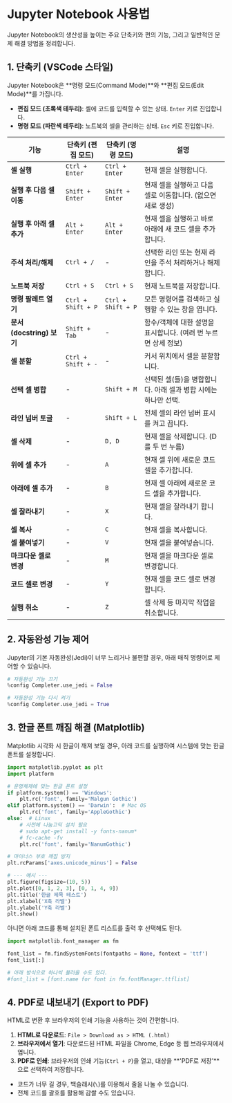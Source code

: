 # Jupyter Notebook 사용법

Jupyter Notebook의 생산성을 높이는 주요 단축키와 편의 기능, 그리고 일반적인 문제 해결 방법을 정리합니다.

## 1. 단축키 (VSCode 스타일)

Jupyter Notebook은 **명령 모드(Command Mode)**와 **편집 모드(Edit Mode)**를 가집니다.
- **편집 모드 (초록색 테두리)**: 셀에 코드를 입력할 수 있는 상태. `Enter` 키로 진입합니다.
- **명령 모드 (파란색 테두리)**: 노트북의 셀을 관리하는 상태. `Esc` 키로 진입합니다.

| 기능 | 단축키 (편집 모드) | 단축키 (명령 모드) | 설명 |
| --- | --- | --- | --- |
| **셀 실행** | `Ctrl + Enter` | `Ctrl + Enter` | 현재 셀을 실행합니다. |
| **실행 후 다음 셀 이동** | `Shift + Enter` | `Shift + Enter` | 현재 셀을 실행하고 다음 셀로 이동합니다. (없으면 새로 생성) |
| **실행 후 아래 셀 추가** | `Alt + Enter` | `Alt + Enter` | 현재 셀을 실행하고 바로 아래에 새 코드 셀을 추가합니다. |
| **주석 처리/해제** | `Ctrl + /` | - | 선택한 라인 또는 현재 라인을 주석 처리하거나 해제합니다. |
| **노트북 저장** | `Ctrl + S` | `Ctrl + S` | 현재 노트북을 저장합니다. |
| **명령 팔레트 열기** | `Ctrl + Shift + P` | `Ctrl + Shift + P` | 모든 명령어를 검색하고 실행할 수 있는 창을 엽니다. |
| **문서(docstring) 보기** | `Shift + Tab` | - | 함수/객체에 대한 설명을 표시합니다. (여러 번 누르면 상세 정보) |
| **셀 분할** | `Ctrl + Shift + -` | - | 커서 위치에서 셀을 분할합니다. |
| **선택 셀 병합** | - | `Shift + M` | 선택된 셀(들)을 병합합니다. 아래 셀과 병합 시에는 하나만 선택. |
| **라인 넘버 토글** | - | `Shift + L` | 전체 셀의 라인 넘버 표시를 켜고 끕니다. |
| **셀 삭제** | - | `D, D` | 현재 셀을 삭제합니다. (D를 두 번 누름) |
| **위에 셀 추가** | - | `A` | 현재 셀 위에 새로운 코드 셀을 추가합니다. |
| **아래에 셀 추가** | - | `B` | 현재 셀 아래에 새로운 코드 셀을 추가합니다. |
| **셀 잘라내기** | - | `X` | 현재 셀을 잘라내기 합니다. |
| **셀 복사** | - | `C` | 현재 셀을 복사합니다. |
| **셀 붙여넣기** | - | `V` | 현재 셀을 붙여넣습니다. |
| **마크다운 셀로 변경** | - | `M` | 현재 셀을 마크다운 셀로 변경합니다. |
| **코드 셀로 변경** | - | `Y` | 현재 셀을 코드 셀로 변경합니다. |
| **실행 취소** | - | `Z` | 셀 삭제 등 마지막 작업을 취소합니다. |

## 2. 자동완성 기능 제어

Jupyter의 기본 자동완성(Jedi)이 너무 느리거나 불편할 경우, 아래 매직 명령어로 제어할 수 있습니다.

```python
# 자동완성 기능 끄기
%config Completer.use_jedi = False

# 자동완성 기능 다시 켜기
%config Completer.use_jedi = True
```

## 3. 한글 폰트 깨짐 해결 (Matplotlib)

Matplotlib 시각화 시 한글이 깨져 보일 경우, 아래 코드를 실행하여 시스템에 맞는 한글 폰트를 설정합니다.

```python
import matplotlib.pyplot as plt
import platform

# 운영체제에 맞는 한글 폰트 설정
if platform.system() == 'Windows':
    plt.rc('font', family='Malgun Gothic')
elif platform.system() == 'Darwin':  # Mac OS
    plt.rc('font', family='AppleGothic')
else:  # Linux
    # 사전에 나눔고딕 설치 필요
    # sudo apt-get install -y fonts-nanum*
    # fc-cache -fv
    plt.rc('font', family='NanumGothic')

# 마이너스 부호 깨짐 방지
plt.rcParams['axes.unicode_minus'] = False

# --- 예시 ---
plt.figure(figsize=(10, 5))
plt.plot([0, 1, 2, 3], [0, 1, 4, 9])
plt.title('한글 제목 테스트')
plt.xlabel('X축 라벨')
plt.ylabel('Y축 라벨')
plt.show()
```

아니면 아래 코드를 통해 설치된 폰트 리스트를 출력 후 선택해도 된다.

```python
import matplotlib.font_manager as fm

font_list = fm.findSystemFonts(fontpaths = None, fontext = 'ttf')
font_list[:]

# 아래 방식으로 하나씩 불러올 수도 있다.
#font_list = [font.name for font in fm.fontManager.ttflist]
```

## 4. PDF로 내보내기 (Export to PDF)

HTML로 변환 후 브라우저의 인쇄 기능을 사용하는 것이 간편합니다.

1.  **HTML로 다운로드**: `File > Download as > HTML (.html)`
2.  **브라우저에서 열기**: 다운로드된 HTML 파일을 Chrome, Edge 등 웹 브라우저에서 엽니다.
3.  **PDF로 인쇄**: 브라우저의 인쇄 기능(`Ctrl + P`)을 열고, 대상을 **'PDF로 저장'**으로 선택하여 저장합니다.

- 코드가 너무 길 경우, 백슬래시(`\`)를 이용해서 줄을 나눌 수 있습니다.
- 전체 코드를 괄호를 활용해 감쌀 수도 있습니다.